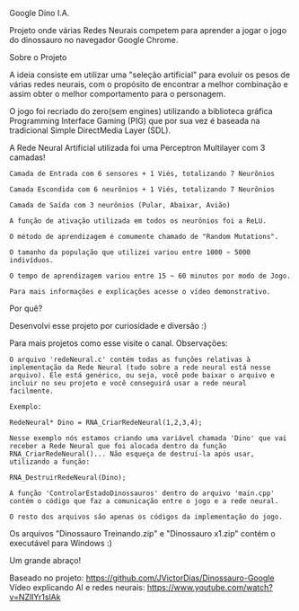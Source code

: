 Google Dino I.A.

Projeto onde várias Redes Neurais competem para aprender a jogar o jogo do dinossauro no navegador Google Chrome.


Sobre o Projeto

A ideia consiste em utilizar uma "seleção artificial" para evoluir os pesos de várias redes neurais, com o propósito de encontrar a melhor combinação e assim obter o melhor comportamento para o personagem.

O jogo foi recriado do zero(sem engines) utilizando a biblioteca gráfica Programming Interface Gaming (PIG) que por sua vez é baseada na tradicional Simple DirectMedia Layer (SDL).

A Rede Neural Artificial utilizada foi uma Perceptron Multilayer com 3 camadas!

    Camada de Entrada com 6 sensores + 1 Viés, totalizando 7 Neurônios

    Camada Escondida com 6 neurônios + 1 Viés, totalizando 7 Neurônios

    Camada de Saída com 3 neurônios (Pular, Abaixar, Avião)

    A função de ativação utilizada em todos os neurônios foi a ReLU.

    O método de aprendizagem é comumente chamado de "Random Mutations".

    O tamanho da população que utilizei variou entre 1000 ~ 5000 indivíduos.

    O tempo de aprendizagem variou entre 15 ~ 60 minutos por modo de Jogo.

    Para mais informações e explicações acesse o vídeo demonstrativo.

Por quê?

Desenvolvi esse projeto por curiosidade e diversão :)

Para mais projetos como esse visite o canal.
Observações:

    O arquivo 'redeNeural.c' contém todas as funções relativas à implementação da Rede Neural (tudo sobre a rede neural está nesse arquivo). Ele está genérico, ou seja, você pode baixar o arquivo e incluir no seu projeto e você conseguirá usar a rede neural facilmente.

    Exemplo:

    RedeNeural* Dino = RNA_CriarRedeNeural(1,2,3,4);

    Nesse exemplo nós estamos criando uma variável chamada 'Dino' que vai receber a Rede Neural que foi alocada dentro da função RNA_CriarRedeNeural()... Não esqueça de destruí-la após usar, utilizando a função:

    RNA_DestruirRedeNeural(Dino);

    A função 'ControlarEstadoDinossauros' dentro do arquivo 'main.cpp' contém o código que faz a comunicação entre o jogo e a rede neural.

    O resto dos arquivos são apenas os códigos da implementação do jogo.

Os arquivos "Dinossauro Treinando.zip" e "Dinossauro x1.zip" contém o executável para Windows :)

Um grande abraço!





Baseado no projeto: https://github.com/JVictorDias/Dinossauro-Google 
Vídeo explicando AI e redes neurais: https://www.youtube.com/watch?v=NZlIYr1slAk  

